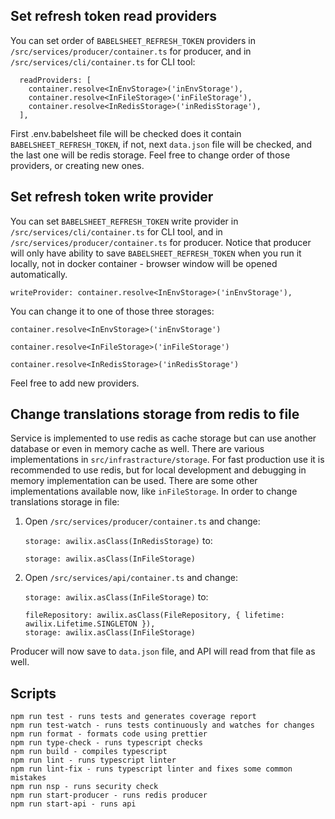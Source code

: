 ## Set refresh token read providers
You can set order of `BABELSHEET_REFRESH_TOKEN` providers in `/src/services/producer/container.ts` for producer, and in `/src/services/cli/container.ts` for CLI tool:

```
  readProviders: [
    container.resolve<InEnvStorage>('inEnvStorage'),
    container.resolve<InFileStorage>('inFileStorage'),
    container.resolve<InRedisStorage>('inRedisStorage'),
  ],
```
First .env.babelsheet file will be checked does it contain `BABELSHEET_REFRESH_TOKEN`, if not, next `data.json` file will be checked, and the last one will be redis storage. Feel free to change order of those providers, or creating new ones.


## Set refresh token write provider
You can set `BABELSHEET_REFRESH_TOKEN` write provider in `/src/services/cli/container.ts` for CLI tool, and in `/src/services/producer/container.ts` for producer. Notice that producer will only have ability to save `BABELSHEET_REFRESH_TOKEN` when you run it locally, not in docker container - browser window will be opened automatically.

`writeProvider: container.resolve<InEnvStorage>('inEnvStorage'),`

You can change it to one of those three storages:

`container.resolve<InEnvStorage>('inEnvStorage')`

`container.resolve<InFileStorage>('inFileStorage')`

`container.resolve<InRedisStorage>('inRedisStorage')`

Feel free to add new providers.


## Change translations storage from redis to file
Service is implemented to use redis as cache storage but can use another database or even in memory cache as well. There are various implementations in `src/infrastracture/storage`. For fast production use it is recommended to use redis, but for local development and debugging in memory implementation can be used. There are some other implementations available now, like `inFileStorage`. In order to change translations storage in file:

1. Open `/src/services/producer/container.ts` and change:

    `storage: awilix.asClass(InRedisStorage)` to:

    ```
    storage: awilix.asClass(InFileStorage)
    ```

2. Open `/src/services/api/container.ts` and change:

    `storage: awilix.asClass(InFileStorage)` to:

    ```
    fileRepository: awilix.asClass(FileRepository, { lifetime: awilix.Lifetime.SINGLETON }),
    storage: awilix.asClass(InFileStorage)
    ```

Producer will now save to `data.json` file, and API will read from that file as well.

## Scripts

```
npm run test - runs tests and generates coverage report
npm run test-watch - runs tests continuously and watches for changes
npm run format - formats code using prettier
npm run type-check - runs typescript checks
npm run build - compiles typescript
npm run lint - runs typescript linter
npm run lint-fix - runs typescript linter and fixes some common mistakes
npm run nsp - runs security check
npm run start-producer - runs redis producer
npm run start-api - runs api
```
